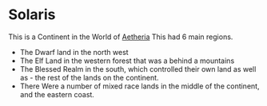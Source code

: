 # Solaris
This is a Continent in the World of [Aetheria](../Aetheria.md) This had 6 main regions.

- The Dwarf land in the north west
- The Elf Land in the western forest that was a behind a mountains
- The Blessed Realm in the south, which controlled their own land as well as - the rest of the lands on the continent.
- There Were a number of mixed race lands in the middle of the continent, and the eastern coast.
